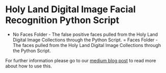 # Holy Land Digital Image Facial Recognition Python Script

- No Faces Folder - The false positive faces pulled from the Holy Land Digital Image Collections through the Python Script.
= Faces Folder - The faces pulled from the Holy Land Digital Image Collections through the Python Script.

For further information please go to our [medium blog post](https://medium.com/@judaicadh/facial-recognition-and-holy-land-images-292e689657fe) to read more about how to use this. 



